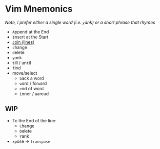 # Vim Mnemonics

*Note, I prefer either a single word (i.e. `y`ank) or a short phrase that rhymes*


- `A`ppend at the End
- `I`nsert at the Start
- [`J`oin (lines)](https://www.youtube.com/watch?v=1x9jRt53ZYA)
- `c`hange
- `d`elete
- `y`ank
- `t`ill / un`t`il
- `f`ind
- move/select
  - `b`ack a word
  - `w`ord / for`w`ard
  - `e`nd of word
  - `i`nner / `a`aroud

## WIP

- To the End of the line:
  - `C`hange
  - `D`elete
  - `Y`ank
- `xp`ose => `transpose`
